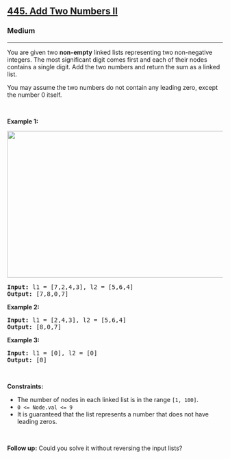 <h2><a href="https://leetcode.com/problems/add-two-numbers-ii/">445. Add Two Numbers II</a></h2><h3>Medium</h3><hr><div style="user-select: auto;"><p style="user-select: auto;">You are given two <strong style="user-select: auto;">non-empty</strong> linked lists representing two non-negative integers. The most significant digit comes first and each of their nodes contains a single digit. Add the two numbers and return the sum as a linked list.</p>

<p style="user-select: auto;">You may assume the two numbers do not contain any leading zero, except the number 0 itself.</p>

<p style="user-select: auto;">&nbsp;</p>
<p style="user-select: auto;"><strong style="user-select: auto;">Example 1:</strong></p>
<img alt="" src="https://assets.leetcode.com/uploads/2021/04/09/sumii-linked-list.jpg" style="width: 523px; height: 342px; user-select: auto;">
<pre style="user-select: auto;"><strong style="user-select: auto;">Input:</strong> l1 = [7,2,4,3], l2 = [5,6,4]
<strong style="user-select: auto;">Output:</strong> [7,8,0,7]
</pre>

<p style="user-select: auto;"><strong style="user-select: auto;">Example 2:</strong></p>

<pre style="user-select: auto;"><strong style="user-select: auto;">Input:</strong> l1 = [2,4,3], l2 = [5,6,4]
<strong style="user-select: auto;">Output:</strong> [8,0,7]
</pre>

<p style="user-select: auto;"><strong style="user-select: auto;">Example 3:</strong></p>

<pre style="user-select: auto;"><strong style="user-select: auto;">Input:</strong> l1 = [0], l2 = [0]
<strong style="user-select: auto;">Output:</strong> [0]
</pre>

<p style="user-select: auto;">&nbsp;</p>
<p style="user-select: auto;"><strong style="user-select: auto;">Constraints:</strong></p>

<ul style="user-select: auto;">
	<li style="user-select: auto;">The number of nodes in each linked list is in the range <code style="user-select: auto;">[1, 100]</code>.</li>
	<li style="user-select: auto;"><code style="user-select: auto;">0 &lt;= Node.val &lt;= 9</code></li>
	<li style="user-select: auto;">It is guaranteed that the list represents a number that does not have leading zeros.</li>
</ul>

<p style="user-select: auto;">&nbsp;</p>
<p style="user-select: auto;"><strong style="user-select: auto;">Follow up:</strong>&nbsp;Could you solve it without reversing the input lists?</p>
</div>